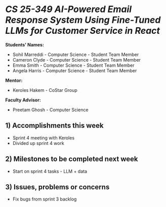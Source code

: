 # *CS 25-349 AI-Powered Email Response System Using Fine-Tuned LLMs for Customer Service in React*

**Students' Names:** 
- Sohil Marreddi - Computer Science - Student Team Member
- Cameron Clyde - Computer Science - Student Team Member
- Emma Smith - Computer Science - Student Team Member
- Angela Harris - Computer Science - Student Team Member

**Mentor:** 
- Keroles Hakem - CoStar Group

**Faculty Advisor:** 
- Preetam Ghosh - Computer Science


## 1) Accomplishments this week ##
   - Sprint 4 meeting with Keroles
   - Divided up sprint 4 work

## 2) Milestones to be completed next week ##
   - Start on sprint 4 tasks - LLM + data

## 3) Issues, problems or concerns ##
   - Fix bugs from sprint 3 backlog
   


